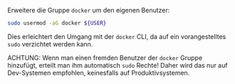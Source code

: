Erweitere die Gruppe `docker` um den eigenen Benutzer:

```sh
sudo usermod -aG docker ${USER}
```

Dies erleichtert den Umgang mit der `docker` CLI, da auf ein
vorangestelltes `sudo` verzichtet werden kann.

ACHTUNG:
Wenn man einen fremden Benutzer der `docker` Gruppe hinzufügt,
erteilt man ihm automatisch `sudo` Rechte!
Daher wird das nur auf Dev-Systemen empfohlen, keinesfalls auf
Produktivsystemen.

